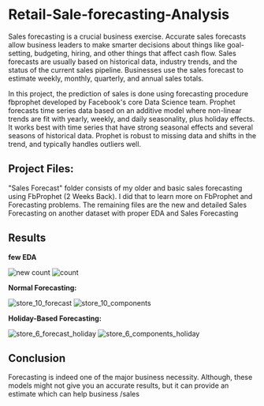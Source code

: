 # Retail-Sale-forecasting-Analysis

Sales forecasting is a crucial business exercise. Accurate sales forecasts allow business leaders to make smarter decisions about things like goal-setting, budgeting, hiring, and other things that affect cash flow. Sales forecasts are usually based on historical data, industry trends, and the status of the current sales pipeline. Businesses use the sales forecast to estimate weekly, monthly, quarterly, and annual sales totals.

In this project, the prediction of sales is done using forecasting procedure fbprophet developed by Facebook's core Data Science team. Prophet forecasts time series data based on an additive model where non-linear trends are fit with yearly, weekly, and daily seasonality, plus holiday effects. It works best with time series that have strong seasonal effects and several seasons of historical data. Prophet is robust to missing data and shifts in the trend, and typically handles outliers well.

## Project Files: 
"Sales Forecast" folder consists of my older and basic sales forecasting using FbProphet (2 Weeks Back). I did that to learn more on FbProphet and Forecasting problems.
The remaining files are the new and detailed Sales Forecasting on another dataset with proper EDA and Sales Forecasting

## Results

**few EDA**

![new count](https://user-images.githubusercontent.com/85514219/229319693-9d5cc847-b1c4-49c2-a649-66b7e23c88e4.png)
![count](https://user-images.githubusercontent.com/85514219/229319694-dabf04d0-0c6e-426f-93e0-466e46a658a9.png)


**Normal Forecasting:**

![store_10_forecast](https://user-images.githubusercontent.com/85514219/229319380-3e446f3d-e896-429b-9266-f7fac8a6629d.png)
![store_10_components](https://user-images.githubusercontent.com/85514219/229319379-55cff2cc-55d4-4a01-a2a1-b725b2eb291d.png)

**Holiday-Based Forecasting:**

![store_6_forecast_holiday](https://user-images.githubusercontent.com/85514219/229319437-9ca01249-5942-4453-8d1c-762cfa683a67.png)
![store_6_components_holiday](https://user-images.githubusercontent.com/85514219/229319434-d9527c71-c77d-49b3-bf40-4c5bb06a9320.png)


## Conclusion
Forecasting is indeed one of the major business necessity. Although, these models might not give you an accurate results, but it can provide an estimate which can help business /sales
